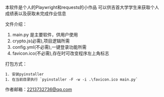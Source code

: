 本软件是个人的Playwright和requests的小作品
可以供吉首大学学生来获取个人成绩表以及获取未完成作业信息

文件介绍：

1. main.py 是主要软件，供用户使用
2. crypto.js(必需),项目逻辑所需
3. config.yml(不必需),一键登录功能所需
4. favicon.ico(不必需),存在时可改变程序左上角标志

打包方式：

	1. 安装pyinstaller
	1. 在当前目录执行 `pyinstaller -F -w -i .\favicon.ico main.py`

作者邮箱：2213732736@qq.com